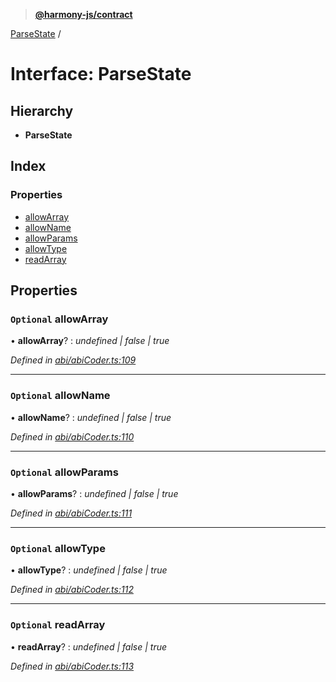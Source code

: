> **[@harmony-js/contract](../README.md)**

[ParseState](parsestate.md) /

# Interface: ParseState

## Hierarchy

* **ParseState**

## Index

### Properties

* [allowArray](parsestate.md#optional-allowarray)
* [allowName](parsestate.md#optional-allowname)
* [allowParams](parsestate.md#optional-allowparams)
* [allowType](parsestate.md#optional-allowtype)
* [readArray](parsestate.md#optional-readarray)

## Properties

### `Optional` allowArray

• **allowArray**? : *undefined | false | true*

*Defined in [abi/abiCoder.ts:109](https://github.com/FireStack-Lab/Harmony-sdk-core/blob/c727071/packages/harmony-contract/src/abi/abiCoder.ts#L109)*

___

### `Optional` allowName

• **allowName**? : *undefined | false | true*

*Defined in [abi/abiCoder.ts:110](https://github.com/FireStack-Lab/Harmony-sdk-core/blob/c727071/packages/harmony-contract/src/abi/abiCoder.ts#L110)*

___

### `Optional` allowParams

• **allowParams**? : *undefined | false | true*

*Defined in [abi/abiCoder.ts:111](https://github.com/FireStack-Lab/Harmony-sdk-core/blob/c727071/packages/harmony-contract/src/abi/abiCoder.ts#L111)*

___

### `Optional` allowType

• **allowType**? : *undefined | false | true*

*Defined in [abi/abiCoder.ts:112](https://github.com/FireStack-Lab/Harmony-sdk-core/blob/c727071/packages/harmony-contract/src/abi/abiCoder.ts#L112)*

___

### `Optional` readArray

• **readArray**? : *undefined | false | true*

*Defined in [abi/abiCoder.ts:113](https://github.com/FireStack-Lab/Harmony-sdk-core/blob/c727071/packages/harmony-contract/src/abi/abiCoder.ts#L113)*